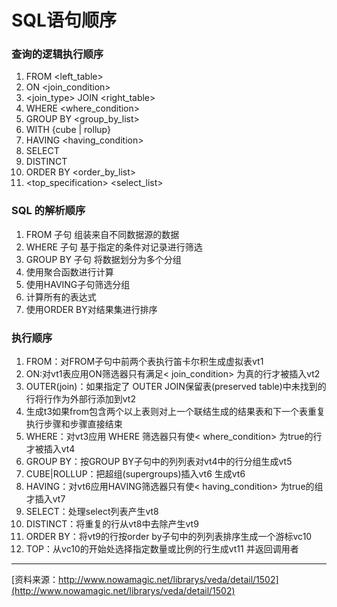 # SQL语句顺序
### 查询的逻辑执行顺序
1. FROM <left_table>
2. ON <join_condition>
3. <join_type> JOIN <right_table>
4. WHERE <where_condition>
5. GROUP BY <group_by_list>
6. WITH {cube | rollup}
7. HAVING <having_condition>
8. SELECT
9. DISTINCT
10. ORDER BY <order_by_list>
11. <top_specification> <select_list>
### SQL 的解析顺序
1. FROM 子句 组装来自不同数据源的数据
2. WHERE 子句 基于指定的条件对记录进行筛选
3. GROUP BY 子句 将数据划分为多个分组
4. 使用聚合函数进行计算
5. 使用HAVING子句筛选分组
6. 计算所有的表达式
7. 使用ORDER BY对结果集进行排序

### 执行顺序
1. FROM：对FROM子句中前两个表执行笛卡尔积生成虚拟表vt1
2. ON:对vt1表应用ON筛选器只有满足< join_condition> 为真的行才被插入vt2
3. OUTER(join)：如果指定了 OUTER JOIN保留表(preserved table)中未找到的行将行作为外部行添加到vt2 
4. 生成t3如果from包含两个以上表则对上一个联结生成的结果表和下一个表重复执行步骤和步骤直接结束
5. WHERE：对vt3应用 WHERE 筛选器只有使< where_condition> 为true的行才被插入vt4
6. GROUP BY：按GROUP BY子句中的列列表对vt4中的行分组生成vt5
7. CUBE|ROLLUP：把超组(supergroups)插入vt6 生成vt6
8. HAVING：对vt6应用HAVING筛选器只有使< having_condition> 为true的组才插入vt7
9. SELECT：处理select列表产生vt8
10. DISTINCT：将重复的行从vt8中去除产生vt9
11. ORDER BY：将vt9的行按order by子句中的列列表排序生成一个游标vc10
12. TOP：从vc10的开始处选择指定数量或比例的行生成vt11 并返回调用者
---
[资料来源：http://www.nowamagic.net/librarys/veda/detail/1502](http://www.nowamagic.net/librarys/veda/detail/1502)

